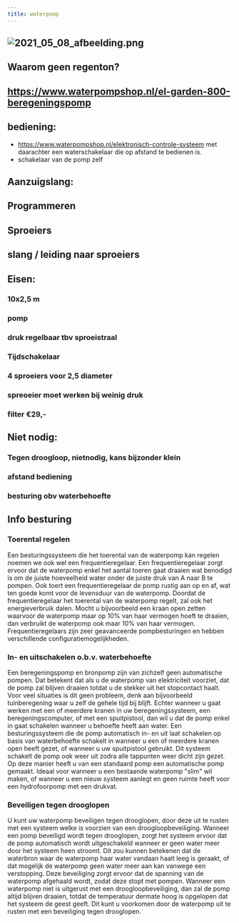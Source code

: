 ```yaml
---
title: waterpomp
---
```


## ![2021_05_08_afbeelding.png](https://cdn.logseq.com/%2F8f1ae382-5f18-4f77-89b5-10a6cfda69c589aa76a9-9076-4c0e-8947-d78c0eb59d3a2021_05_08_afbeelding.png?Expires=4774074761&Signature=geci3kuZMH3NDqZny-3iyJGTTzx-jU1aX62lHCuWivQARpYpIGlUhz21KJvhtM19M~kCvsKCfez-vG3D-VAk2bL6K3KfRhbp2q8EnslngtEzpqPCDf9AJPmMrTUMi4o01d2U8FoM-5ncFIzedtUtnFtb78eOv3MwpKs9rMHBRFvUmibZaDOrFfhpPbEIkL7AM~Ziohk~LAqfNfd6t1Yv-71Yb-kVWiU2-JdJqSzd4ZF~bGUcYg5CqyKTA1opDJbif6lRra6tpwYcI75ZOfrlBDt8LsV7vlzSyrGyjt~qYDKw1M-KRyOsLVIZRszEBitUS9KLlbpo7sPxB0OZVGDWtQ__&Key-Pair-Id=APKAJE5CCD6X7MP6PTEA)
##
## Waarom geen regenton?
## https://www.waterpompshop.nl/el-garden-800-beregeningspomp
## bediening:
- https://www.waterpompshop.nl/elektronisch-controle-systeem met daarachter een waterschakelaar die op afstand te bedienen is.
- schakelaar van de pomp zelf
##
## Aanzuigslang:
## Programmeren
## Sproeiers
## slang / leiding naar sproeiers
## Eisen:
### 10x2,5 m
### pomp
### druk regelbaar tbv sproeistraal
### Tijdschakelaar
### 4 sproeiers voor 2,5 diameter
### spreoeier moet werken bij weinig druk
### filter €29,-
## Niet nodig:
### Tegen droogloop, nietnodig, kans bijzonder klein
### afstand bediening
### besturing obv waterbehoefte
## Info besturing
### **Toerental regelen**

Een besturingssysteem die het toerental van de waterpomp kan regelen noemen we ook wel een frequentieregelaar. Een frequentieregelaar zorgt ervoor dat de waterpomp enkel het aantal toeren gaat draaien wat benodigd is om de juiste hoeveelheid water onder de juiste druk van A naar B te pompen. Ook toert een frequentieregelaar de pomp rustig aan op en af, wat ten goede komt voor de levensduur van de waterpomp. Doordat de frequentieregelaar het toerental van de waterpomp regelt, zal ook het energieverbruik dalen. Mocht u bijvoorbeeld een kraan open zetten waarvoor de waterpomp maar op 10% van haar vermogen hoeft te draaien, dan verbruikt de waterpomp ook maar 10% van haar vermogen. Frequentieregelaars zijn zeer geavanceerde pompbesturingen en hebben verschillende configuratiemogelijkheden.
### **In- en uitschakelen o.b.v. waterbehoefte**

Een beregeningspomp en bronpomp zijn van zichzelf geen automatische pompen. Dat betekent dat als u de waterpomp van elektriciteit voorziet, dat de pomp zal blijven draaien totdat u de stekker uit het stopcontact haalt. Voor veel situaties is dit geen probleem, denk aan bijvoorbeeld tuinberegening waar u zelf de gehele tijd bij blijft. Echter wanneer u gaat werken met een of meerdere kranen in uw beregeningssysteem, een beregeningscomputer, of met een spuitpistool, dan wil u dat de pomp enkel in gaat schakelen wanneer u behoefte heeft aan water. Een besturingssysteem die de pomp automatisch in- en uit laat schakelen op basis van waterbehoefte schakelt in wanneer u een of meerdere kranen open heeft gezet, of wanneer u uw spuitpistool gebruikt. Dit systeem schakelt de pomp ook weer uit zodra alle tappunten weer dicht zijn gezet. Op deze manier heeft u van een standaard pomp een automatische pomp gemaakt. Ideaal voor wanneer u een bestaande waterpomp "slim" wil maken, of wanneer u een nieuw systeem aanlegt en geen ruimte heeft voor een hydrofoorpomp met een drukvat.
### **Beveiligen tegen drooglopen**

U kunt uw waterpomp beveiligen tegen drooglopen, door deze uit te rusten met een systeem welke is voorzien van een droogloopbeveiliging. Wanneer een pomp beveiligd wordt tegen drooglopen, zorgt het systeem ervoor dat de pomp automatisch wordt uitgeschakeld wanneer er geen water meer door het systeem heen stroomt. Dit zou kunnen betekenen dat de waterbron waar de waterpomp haar water vandaan haalt leeg is geraakt, of dat mogelijk de waterpomp geen water meer aan kan vanwege een verstopping. Deze beveiliging zorgt ervoor dat de spanning van de waterpomp afgehaald wordt, zodat deze stopt met pompen. Wanneer een waterpomp niet is uitgerust met een droogloopbeveiliging, dan zal de pomp altijd blijven draaien, totdat de temperatuur dermate hoog is opgelopen dat het systeem de geest geeft. Dit kunt u voorkomen door de waterpomp uit te rusten met een beveiliging tegen drooglopen.

